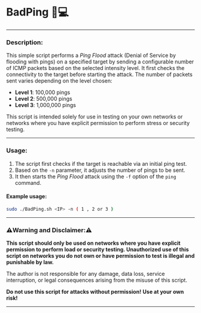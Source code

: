 # BadPing 🚀💻


---

### **Description:**
This simple script performs a *Ping Flood* attack (Denial of Service by flooding with pings) on a specified target by sending a configurable number of ICMP packets based on the selected intensity level. It first checks the connectivity to the target before starting the attack. The number of packets sent varies depending on the level chosen:

- **Level 1**: 100,000 pings
- **Level 2**: 500,000 pings
- **Level 3**: 1,000,000 pings

This script is intended solely for use in testing on your own networks or networks where you have explicit permission to perform stress or security testing.

---

### **Usage:**
1. The script first checks if the target is reachable via an initial ping test.
2. Based on the `-n` parameter, it adjusts the number of pings to be sent.
3. It then starts the *Ping Flood* attack using the `-f` option of the `ping` command.

#### **Example usage:**
```bash
sudo ./BadPing.sh <IP> -n ( 1 , 2 or 3 )
```

---

### **⚠️Warning and Disclaimer:⚠️**

**This script should only be used on networks where you have explicit permission to perform load or security testing. Unauthorized use of this script on networks you do not own or have permission to test is illegal and punishable by law.**

The author is not responsible for any damage, data loss, service interruption, or legal consequences arising from the misuse of this script.

**Do not use this script for attacks without permission!**
**Use at your own risk!**  


---

